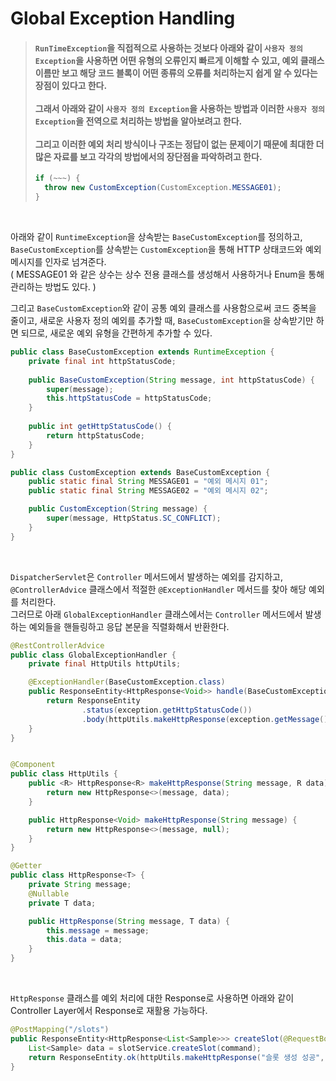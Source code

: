 # Global Exception Handling

> #### `RunTimeException`을 직접적으로 사용하는 것보다 아래와 같이 `사용자 정의 Exception`을 사용하면 어떤 유형의 오류인지 빠르게 이해할 수 있고, 예외 클래스 이름만 보고 해당 코드 블록이 어떤 종류의 오류를 처리하는지 쉽게 알 수 있다는 장점이 있다고 한다.<br><br>그래서 아래와 같이 `사용자 정의 Exception`을 사용하는 방법과 이러한 `사용자 정의 Exception`을 전역으로 처리하는 방법을 알아보려고 한다.<br><br>그리고 이러한 예외 처리 방식이나 구조는 정답이 없는 문제이기 때문에 최대한 더 많은 자료를 보고 각각의 방법에서의 장단점을 파악하려고 한다.
> ```java
> if (~~~) {
>   throw new CustomException(CustomException.MESSAGE01);
> }
> ```

<br>

아래와 같이 `RuntimeException`을 상속받는 `BaseCustomException`를 정의하고,
`BaseCustomException`를 상속받는 `CustomException`을 통해 HTTP 상태코드와 예외 메시지를 인자로 넘겨준다.<br>
( MESSAGE01 와 같은 상수는 상수 전용 클래스를 생성해서 사용하거나 Enum을 통해 관리하는 방법도 있다. )

그리고 `BaseCustomException`와 같이 공통 예외 클래스를 사용함으로써 코드 중복을 줄이고,
새로운 사용자 정의 예외를 추가할 때, `BaseCustomException`을 상속받기만 하면 되므로, 새로운 예외 유형을 간편하게 추가할 수 있다.

```java
public class BaseCustomException extends RuntimeException {
    private final int httpStatusCode;
    
    public BaseCustomException(String message, int httpStatusCode) {
        super(message);
        this.httpStatusCode = httpStatusCode;
    }
    
    public int getHttpStatusCode() {
        return httpStatusCode;
    }
}

public class CustomException extends BaseCustomException {
    public static final String MESSAGE01 = "예외 메시지 01";
    public static final String MESSAGE02 = "예외 메시지 02";

    public CustomException(String message) {
        super(message, HttpStatus.SC_CONFLICT);
    }
}
```

<br>

`DispatcherServlet`은 `Controller` 메서드에서 발생하는 예외를 감지하고, `@ControllerAdvice` 클래스에서 적절한 `@ExceptionHandler` 메서드를 찾아 해당 예외를 처리한다.<br>
그러므로 아래 `GlobalExceptionHandler` 클래스에서는 `Controller` 메서드에서 발생하는 예외들을 핸들링하고 응답 본문을 직렬화해서 반환한다.<br>

```java
@RestControllerAdvice
public class GlobalExceptionHandler {
    private final HttpUtils httpUtils;

    @ExceptionHandler(BaseCustomException.class)
    public ResponseEntity<HttpResponse<Void>> handle(BaseCustomException exception) {
        return ResponseEntity
                .status(exception.getHttpStatusCode())
                .body(httpUtils.makeHttpResponse(exception.getMessage()));
    }
}
```

```java

@Component
public class HttpUtils {
    public <R> HttpResponse<R> makeHttpResponse(String message, R data) {
        return new HttpResponse<>(message, data);
    }

    public HttpResponse<Void> makeHttpResponse(String message) {
        return new HttpResponse<>(message, null);
    }
}

@Getter
public class HttpResponse<T> {
    private String message;
    @Nullable
    private T data;

    public HttpResponse(String message, T data) {
        this.message = message;
        this.data = data;
    }
}
```

<br>

`HttpResponse` 클래스를 예외 처리에 대한 Response로 사용하면 아래와 같이 Controller Layer에서 Response로 재활용 가능하다.

```java
@PostMapping("/slots")
public ResponseEntity<HttpResponse<List<Sample>>> createSlot(@RequestBody CreateSlot command) {
    List<Sample> data = slotService.createSlot(command);
    return ResponseEntity.ok(httpUtils.makeHttpResponse("슬롯 생성 성공", data));
}
```